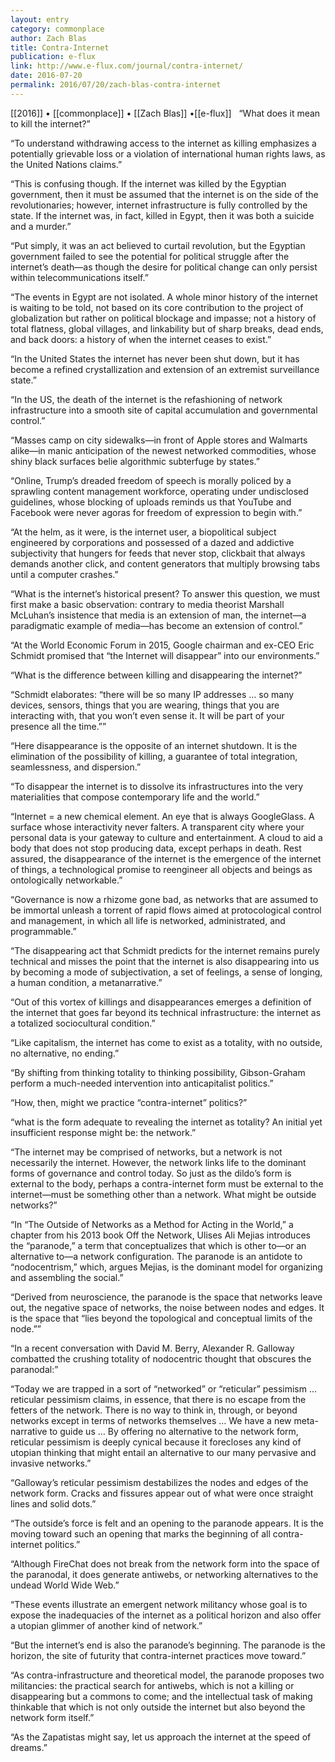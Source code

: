```yaml
---
layout: entry
category: commonplace
author: Zach Blas
title: Contra-Internet
publication: e-flux
link: http://www.e-flux.com/journal/contra-internet/
date: 2016-07-20
permalink: 2016/07/20/zach-blas-contra-internet
---
```


[[2016]] • [[commonplace]] • [[Zach Blas]] •[[e-flux]]
 
“What does it mean to kill the internet?”

“To understand withdrawing access to the internet as killing emphasizes a potentially grievable loss or a violation of international human rights laws, as the United Nations claims.”

“This is confusing though. If the internet was killed by the Egyptian government, then it must be assumed that the internet is on the side of the revolutionaries; however, internet infrastructure is fully controlled by the state. If the internet was, in fact, killed in Egypt, then it was both a suicide and a murder.”

“Put simply, it was an act believed to curtail revolution, but the Egyptian government failed to see the potential for political struggle after the internet’s death—as though the desire for political change can only persist within telecommunications itself.”

“The events in Egypt are not isolated. A whole minor history of the internet is waiting to be told, not based on its core contribution to the project of globalization but rather on political blockage and impasse; not a history of total flatness, global villages, and linkability but of sharp breaks, dead ends, and back doors: a history of when the internet ceases to exist.”

“In the United States the internet has never been shut down, but it has become a refined crystallization and extension of an extremist surveillance state.”

“In the US, the death of the internet is the refashioning of network infrastructure into a smooth site of capital accumulation and governmental control.”

“Masses camp on city sidewalks—in front of Apple stores and Walmarts alike—in manic anticipation of the newest networked commodities, whose shiny black surfaces belie algorithmic subterfuge by states.”

“Online, Trump’s dreaded freedom of speech is morally policed by a sprawling content management workforce, operating under undisclosed guidelines, whose blocking of uploads reminds us that YouTube and Facebook were never agoras for freedom of expression to begin with.”

“At the helm, as it were, is the internet user, a biopolitical subject engineered by corporations and possessed of a dazed and addictive subjectivity that hungers for feeds that never stop, clickbait that always demands another click, and content generators that multiply browsing tabs until a computer crashes.”

“What is the internet’s historical present? To answer this question, we must first make a basic observation: contrary to media theorist Marshall McLuhan’s insistence that media is an extension of man, the internet—a paradigmatic example of media—has become an extension of control.”

“At the World Economic Forum in 2015, Google chairman and ex-CEO Eric Schmidt promised that “the Internet will disappear” into our environments.”

“What is the difference between killing and disappearing the internet?”

“Schmidt elaborates: “there will be so many IP addresses … so many devices, sensors, things that you are wearing, things that you are interacting with, that you won’t even sense it. It will be part of your presence all the time.””

“Here disappearance is the opposite of an internet shutdown. It is the elimination of the possibility of killing, a guarantee of total integration, seamlessness, and dispersion.”

“To disappear the internet is to dissolve its infrastructures into the very materialities that compose contemporary life and the world.”

“Internet = a new chemical element. An eye that is always GoogleGlass. A surface whose interactivity never falters. A transparent city where your personal data is your gateway to culture and entertainment. A cloud to aid a body that does not stop producing data, except perhaps in death. Rest assured, the disappearance of the internet is the emergence of the internet of things, a technological promise to reengineer all objects and beings as ontologically networkable.”

“Governance is now a rhizome gone bad, as networks that are assumed to be immortal unleash a torrent of rapid flows aimed at protocological control and management, in which all life is networked, administrated, and programmable.”

“The disappearing act that Schmidt predicts for the internet remains purely technical and misses the point that the internet is also disappearing into us by becoming a mode of subjectivation, a set of feelings, a sense of longing, a human condition, a metanarrative.”

“Out of this vortex of killings and disappearances emerges a definition of the internet that goes far beyond its technical infrastructure: the internet as a totalized sociocultural condition.”

“Like capitalism, the internet has come to exist as a totality, with no outside, no alternative, no ending.”

“By shifting from thinking totality to thinking possibility, Gibson-Graham perform a much-needed intervention into anticapitalist politics.”

“How, then, might we practice “contra-internet” politics?”

“what is the form adequate to revealing the internet as totality? An initial yet insufficient response might be: the network.”

“The internet may be comprised of networks, but a network is not necessarily the internet. However, the network links life to the dominant forms of governance and control today. So just as the dildo’s form is external to the body, perhaps a contra-internet form must be external to the internet—must be something other than a network. What might be outside networks?”

“In “The Outside of Networks as a Method for Acting in the World,” a chapter from his 2013 book Off the Network, Ulises Ali Mejias introduces the “paranode,” a term that conceptualizes that which is other to—or an alternative to—a network configuration. The paranode is an antidote to “nodocentrism,” which, argues Mejias, is the dominant model for organizing and assembling the social.”

“Derived from neuroscience, the paranode is the space that networks leave out, the negative space of networks, the noise between nodes and edges. It is the space that “lies beyond the topological and conceptual limits of the node.””

“In a recent conversation with David M. Berry, Alexander R. Galloway combatted the crushing totality of nodocentric thought that obscures the paranodal:”

“Today we are trapped in a sort of “networked” or “reticular” pessimism … reticular pessimism claims, in essence, that there is no escape from the fetters of the network. There is no way to think in, through, or beyond networks except in terms of networks themselves … We have a new meta-narrative to guide us … By offering no alternative to the network form, reticular pessimism is deeply cynical because it forecloses any kind of utopian thinking that might entail an alternative to our many pervasive and invasive networks.”

“Galloway’s reticular pessimism destabilizes the nodes and edges of the network form. Cracks and fissures appear out of what were once straight lines and solid dots.”

“The outside’s force is felt and an opening to the paranode appears. It is the moving toward such an opening that marks the beginning of all contra-internet politics.”

“Although FireChat does not break from the network form into the space of the paranodal, it does generate antiwebs, or networking alternatives to the undead World Wide Web.”

“These events illustrate an emergent network militancy whose goal is to expose the inadequacies of the internet as a political horizon and also offer a utopian glimmer of another kind of network.”

“But the internet’s end is also the paranode’s beginning. The paranode is the horizon, the site of futurity that contra-internet practices move toward.”

“As contra-infrastructure and theoretical model, the paranode proposes two militancies: the practical search for antiwebs, which is not a killing or disappearing but a commons to come; and the intellectual task of making thinkable that which is not only outside the internet but also beyond the network form itself.”

“As the Zapatistas might say, let us approach the internet at the speed of dreams.”






